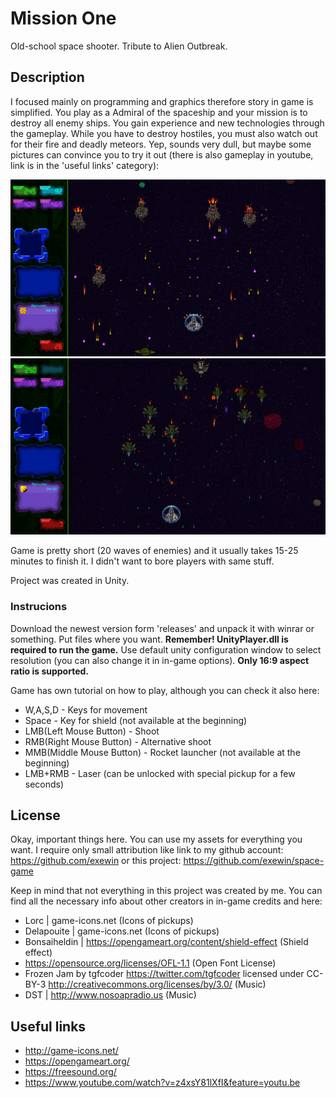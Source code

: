 # Mission One

Old-school space shooter. Tribute to Alien Outbreak.

## Description

  I focused mainly on programming and graphics therefore story in game is simplified. You play as a Admiral of the spaceship and your mission is to destroy all enemy ships. You gain experience and new technologies through the gameplay. While you have to destroy hostiles, you must also watch out for their fire and deadly meteors. Yep, sounds very dull, but maybe some pictures can convince you to try it out (there is also gameplay in youtube, link is in the 'useful links' category):

![alt text](https://github.com/exewin/space-game/blob/master/preview1.png)
![alt text](https://github.com/exewin/space-game/blob/master/preview2.png)



  Game is pretty short (20 waves of enemies) and it usually takes 15-25 minutes to finish it. I didn't want to bore players with same stuff.



Project was created in Unity. 

### Instrucions

  Download the newest version form 'releases' and unpack it with winrar or something. Put files where you want. 
**Remember! UnityPlayer.dll is required to run the game.**
Use default unity configuration window to select resolution (you can also change it in in-game options).
**Only 16:9 aspect ratio is supported.**


  Game has own tutorial on how to play, although you can check it also here:
* W,A,S,D - Keys for movement
* Space - Key for shield (not available at the beginning)
* LMB(Left Mouse Button) - Shoot
* RMB(Right Mouse Button) - Alternative shoot
* MMB(Middle Mouse Button) - Rocket launcher (not available at the beginning)
* LMB+RMB - Laser (can be unlocked with special pickup for a few seconds)


## License

  Okay, important things here.
You can use my assets for everything you want. I require only small attribution like link to my github account: https://github.com/exewin
or this project:
https://github.com/exewin/space-game



  Keep in mind that not everything in this project was created by me. You can find all the necessary info about other creators in in-game credits and here:

* Lorc | game-icons.net (Icons of pickups)
* Delapouite | game-icons.net (Icons of pickups)
* Bonsaiheldin | https://opengameart.org/content/shield-effect (Shield effect)
* https://opensource.org/licenses/OFL-1.1 (Open Font License)
* Frozen Jam by tgfcoder <https://twitter.com/tgfcoder> licensed under CC-BY-3 <http://creativecommons.org/licenses/by/3.0/> (Music)
* DST | http://www.nosoapradio.us (Music)


## Useful links

* http://game-icons.net/
* https://opengameart.org/
* https://freesound.org/
* https://www.youtube.com/watch?v=z4xsY81lXfI&feature=youtu.be
